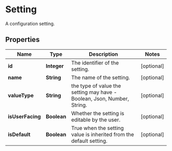 

# Setting

A configuration setting.
## Properties

Name | Type | Description | Notes
------------ | ------------- | ------------- | -------------
**id** | **Integer** | The identifier of the setting. |  [optional]
**name** | **String** | The name of the setting. |  [optional]
**valueType** | **String** | the type of value the setting may have - Boolean, Json, Number, String. |  [optional]
**isUserFacing** | **Boolean** | Whether the setting is editable by the user. |  [optional]
**isDefault** | **Boolean** | True when the setting value is inherited from the default setting. |  [optional]



